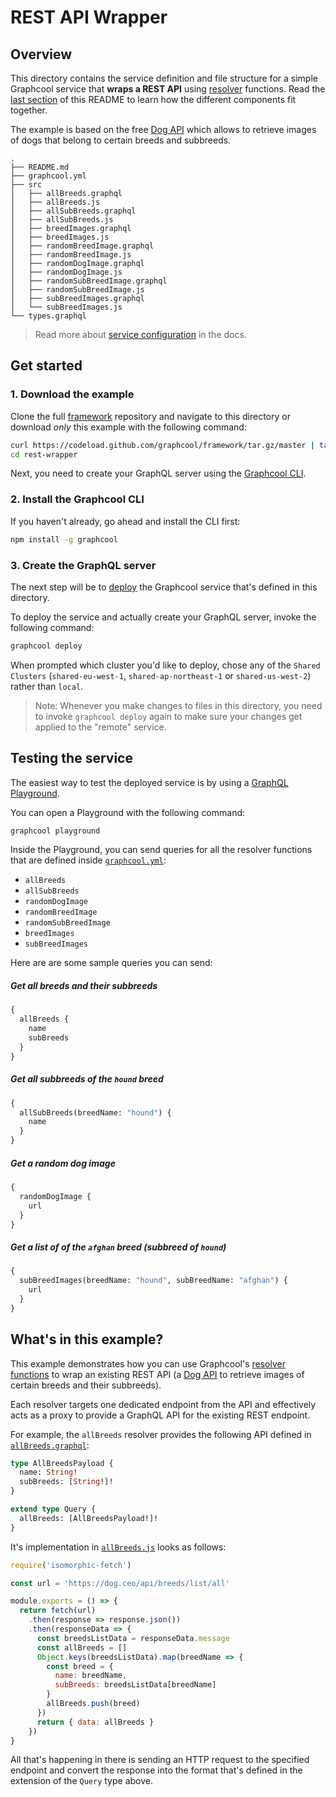 # REST API Wrapper


## Overview

This directory contains the service definition and file structure for a simple Graphcool service that **wraps a REST API** using [resolver](https://blog.graph.cool/extend-your-graphcool-api-with-resolvers-ca0f0270bca7) functions. Read the [last section](#whats-in-this-example) of this README to learn how the different components fit together.

The example is based on the free [Dog API](https://dog.ceo/dog-api/) which allows to retrieve images of dogs that belong to certain breeds and subbreeds.

```
.
├── README.md
├── graphcool.yml
├── src
│   ├── allBreeds.graphql
│   ├── allBreeds.js
│   ├── allSubBreeds.graphql
│   ├── allSubBreeds.js
│   ├── breedImages.graphql
│   ├── breedImages.js
│   ├── randomBreedImage.graphql
│   ├── randomBreedImage.js
│   ├── randomDogImage.graphql
│   ├── randomDogImage.js
│   ├── randomSubBreedImage.graphql
│   ├── randomSubBreedImage.js
│   ├── subBreedImages.graphql
│   └── subBreedImages.js
└── types.graphql
```

> Read more about [service configuration](https://graph.cool/docs/reference/project-configuration/overview-opheidaix3) in the docs.

## Get started

### 1. Download the example

Clone the full [framework](https://github.com/graphcool/framework) repository and navigate to this directory or download _only_ this example with the following command:

```sh
curl https://codeload.github.com/graphcool/framework/tar.gz/master | tar -xz --strip=2 framework-master/examples/rest-wrapper
cd rest-wrapper
```

Next, you need to create your GraphQL server using the [Graphcool CLI](https://graph.cool/docs/reference/graphcool-cli/overview-zboghez5go).

### 2. Install the Graphcool CLI

If you haven't already, go ahead and install the CLI first:

```sh
npm install -g graphcool
```

### 3. Create the GraphQL server

The next step will be to [deploy](https://graph.cool/docs/reference/graphcool-cli/commands-aiteerae6l#graphcool-deploy) the Graphcool service that's defined in this directory. 

To deploy the service and actually create your GraphQL server, invoke the following command:

```sh
graphcool deploy
```


When prompted which cluster you'd like to deploy, chose any of the `Shared Clusters` (`shared-eu-west-1`, `shared-ap-northeast-1` or `shared-us-west-2`) rather than `local`. 

> Note: Whenever you make changes to files in this directory, you need to invoke `graphcool deploy` again to make sure your changes get applied to the "remote" service.


## Testing the service


The easiest way to test the deployed service is by using a [GraphQL Playground](https://github.com/graphcool/graphql-playground).

You can open a Playground with the following command:

```sh
graphcool playground
```

Inside the Playground, you can send queries for all the resolver functions that are defined inside [`graphcool.yml`](./graphcool.yml):

- `allBreeds`
- `allSubBreeds`
- `randomDogImage`
- `randomBreedImage`
- `randomSubBreedImage`
- `breedImages`
- `subBreedImages`

Here are are some sample queries you can send:

##### Get all breeds and their subbreeds

```graphql
{
  allBreeds {
    name
    subBreeds
  }
}
```

##### Get all subbreeds of the `hound` breed

```graphql
{
  allSubBreeds(breedName: "hound") {
    name
  }
}
```

##### Get a random dog image

```graphql
{
  randomDogImage {
    url
  }
}
```

##### Get a list of of the `afghan` breed (subbreed of `hound`)

```graphql
{
  subBreedImages(breedName: "hound", subBreedName: "afghan") {
    url
  }
}
```

## What's in this example?

This example demonstrates how you can use Graphcool's [resolver functions](https://graph.cool/docs/reference/functions/resolvers-su6wu3yoo2) to wrap an existing REST API (a [Dog API](https://dog.ceo/dog-api/) to retrieve images of certain breeds and their subbreeds).

Each resolver targets one dedicated endpoint from the API and effectively acts as a proxy to provide a GraphQL API for the existing REST endpoint.

For example, the `allBreeds` resolver provides the following API defined in [`allBreeds.graphql`](./src/allBreeds.graphql):

```graphql
type AllBreedsPayload {
  name: String!
  subBreeds: [String!]!
}

extend type Query {
  allBreeds: [AllBreedsPayload!]!
}
``` 

It's implementation in [`allBreeds.js`](./src/allBreeds.js) looks as follows:

```js
require('isomorphic-fetch')

const url = 'https://dog.ceo/api/breeds/list/all'

module.exports = () => {
  return fetch(url)
    .then(response => response.json())
    .then(responseData => {
      const breedsListData = responseData.message
      const allBreeds = []
      Object.keys(breedsListData).map(breedName => {
        const breed = {
          name: breedName,
          subBreeds: breedsListData[breedName]
        }
        allBreeds.push(breed)
      })
      return { data: allBreeds }
    })
}
```

All that's happening in there is sending an HTTP request to the specified endpoint and convert the response into the format that's defined in the extension of the `Query` type above.










